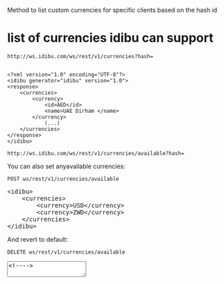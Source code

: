 <p>Method to list custom currencies for specific clients based on the hash id</p>
<h1>
	list of currencies idibu can support</h1>
<pre>
<code>http://ws.idibu.com/ws/rest/v1/currencies?hash=<hash></code></pre>
<pre>
<code type="xml">
&lt;?xml version=&quot;1.0&quot; encoding=&quot;UTF-8&quot;?&gt;
&lt;idibu generator=&quot;idibu&quot; version=&quot;1.0&quot;&gt;
&lt;response&gt;
    &lt;currencies&gt;
        &lt;currency&gt;
            &lt;id&gt;AED&lt;/id&gt;
            &lt;name&gt;UAE Dirham &lt;/name&gt;
        &lt;/currency&gt;
            (...)
    &lt;/currencies&gt;
&lt;/response&gt;
&lt;/idibu&gt;</code>
</pre>
<pre>
<code>http://ws.idibu.com/ws/rest/v1/currencies/available?hash=<hash></code></pre>

<div id="ember3852" class="ember-view js-task-list-container">  <p>You can also set anyavailable currencies:</p>

<pre><code>POST ws/rest/v1/currencies/available
</code></pre>

<div class="highlight highlight-text-xml"><pre>&lt;<span class="pl-ent">idibu</span>&gt;
    &lt;<span class="pl-ent">currencies</span>&gt;
        &lt;<span class="pl-ent">currency</span>&gt;USD&lt;/<span class="pl-ent">currency</span>&gt;
        &lt;<span class="pl-ent">currency</span>&gt;ZWD&lt;/<span class="pl-ent">currency</span>&gt;
    &lt;/<span class="pl-ent">currencies</span>&gt;
&lt;/<span class="pl-ent">idibu</span>&gt;</pre></div>

<p>And revert to default:</p>

<pre><code>DELETE ws/rest/v1/currencies/available
</code></pre>
  <textarea id="ember3853" class="js-task-list-field ember-view ember-text-area"><!----></textarea>
</div>
